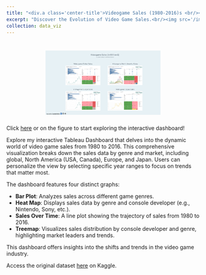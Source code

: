 ```yaml
---
title: "<div.a class='center-title'>Videogame Sales (1980-2016)s <br/></div.a>"
excerpt: "Discover the Evolution of Video Game Sales.<br/><img src='/images/dashboard-videogame_sales.png' style='width:30%; height:auto;'>"
collection: data_viz
---
```


<style>
  div.a {text-align: center;}
</style>

<h1 align="center">
<a href="https://public.tableau.com/views/GlobalVideogameSales1980-2016/D-GL2_1">
  <img src="/images/dashboard-videogame_sales.png" alt="drawing" width="300"/>
</a>
</h1>

Click [here](https://public.tableau.com/views/GlobalVideogameSales1980-2016/D-GL2_1) or on the figure to start exploring the interactive dashboard!

Explore my interactive Tableau Dashboard that delves into the dynamic world of video game sales from 1980 to 2016. This comprehensive visualization breaks down the sales data by genre and market, including global, North America (USA, Canada), Europe, and Japan. Users can personalize the view by selecting specific year ranges to focus on trends that matter most.

The dashboard features four distinct graphs:

- **Bar Plot**: Analyzes sales across different game genres.
- **Heat Map**: Displays sales data by genre and console developer (e.g., Nintendo, Sony, etc.).
- **Sales Over Time**: A line plot showing the trajectory of sales from 1980 to 2016.
- **Treemap**: Visualizes sales distribution by console developer and genre, highlighting market leaders and trends.

This dashboard offers insights into the shifts and trends in the video game industry.

Access the original dataset [here](https://www.kaggle.com/datasets/thedevastator/global-video-game-sales/data) on Kaggle.
